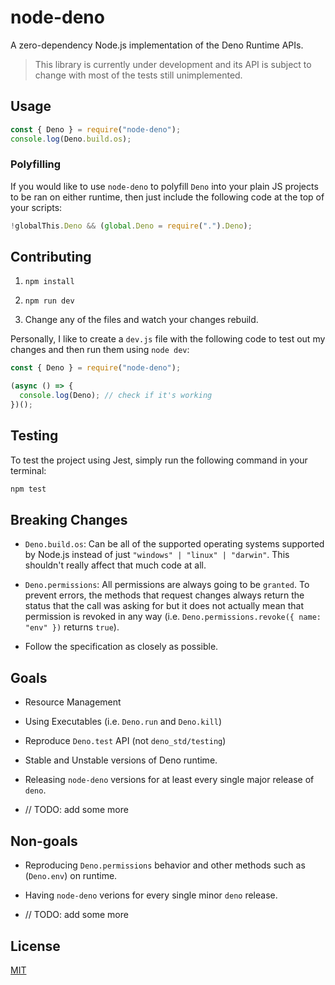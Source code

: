 # node-deno

A zero-dependency Node.js implementation of the Deno Runtime APIs.

> This library is currently under development and its API is subject to change with most of the tests still unimplemented.

## Usage

```ts
const { Deno } = require("node-deno");
console.log(Deno.build.os);
```

### Polyfilling

If you would like to use `node-deno` to polyfill `Deno` into your plain JS projects to be ran on either runtime, then just include the following code at the top of your scripts:

```js
!globalThis.Deno && (global.Deno = require(".").Deno);
```

## Contributing

1. `npm install`

2. `npm run dev`

3. Change any of the files and watch your changes rebuild.

Personally, I like to create a `dev.js` file with the following code to test out my changes and then run them using `node dev`:

```ts
const { Deno } = require("node-deno");

(async () => {
  console.log(Deno); // check if it's working
})();
```

## Testing

To test the project using Jest, simply run the following command in your terminal:

```bash
npm test
```

## Breaking Changes

- `Deno.build.os`: Can be all of the supported operating systems supported by Node.js instead of just `"windows" | "linux" | "darwin"`. This shouldn't really affect that much code at all.

- `Deno.permissions`: All permissions are always going to be `granted`. To prevent errors, the methods that request changes always return the status that the call was asking for but it does not actually mean that permission is revoked in any way (i.e. `Deno.permissions.revoke({ name: "env" })` returns `true`).

- Follow the specification as closely as possible.

## Goals

- Resource Management

- Using Executables (i.e. `Deno.run` and `Deno.kill`)

- Reproduce `Deno.test` API (not `deno_std/testing`)

- Stable and Unstable versions of Deno runtime.

- Releasing `node-deno` versions for at least every single major release of `deno`.

- // TODO: add some more

## Non-goals

- Reproducing `Deno.permissions` behavior and other methods such as (`Deno.env`) on runtime.

- Having `node-deno` verions for every single minor `deno` release.

- // TODO: add some more

## License

[MIT](./LICENSE)
